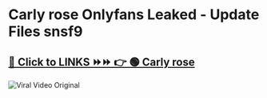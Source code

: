 
 # Carly rose Onlyfans Leaked - Update Files snsf9

## <h2><a href="https://clipsfans.com/Carly_rose&ref=git">🔗 Click to LINKS ⏩⏩ 👉 🟢 Carly rose </a></h2>

<a href="https://clipsfans.com/Carly_rose&ref=git" rel="nofollow" data-target="animated-image.originalLink"><img src="https://i.ibb.co.com/xMMVF88/686577567.gif" alt="Viral Video Original" style="max-width: 100%; display: inline-block;" data-target="animated-image.originalImage"></a>

